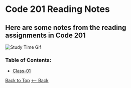# Code 201 Reading Notes

## Here are some notes from the reading assignments in Code 201
![Study Time Gif](https://media0.giphy.com/media/3otPom9hhC5MHfBmIo/giphy.gif)

### Table of Contents:
- [Class-01](class-01.md)


[Back to Top](#)
[<-- Back](README.md)